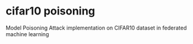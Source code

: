 # cifar10 poisoning
Model Poisoning Attack implementation on CIFAR10 dataset in federated machine learning
